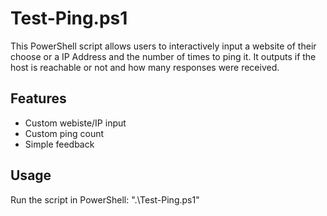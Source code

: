 # Test-Ping.ps1
This PowerShell script allows users to interactively input a website of their choose or a IP Address and the number of times to ping it.
It outputs if the host is reachable or not and how many responses were received.

## Features
- Custom webiste/IP input
- Custom ping count
- Simple feedback

## Usage
Run the script in PowerShell:
".\Test-Ping.ps1"
